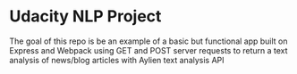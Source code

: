 # Udacity NLP Project

The goal of this repo is be an example of a basic but functional app built on Express and Webpack using GET and POST server requests to return a text analysis of news/blog articles with Aylien text analysis API
